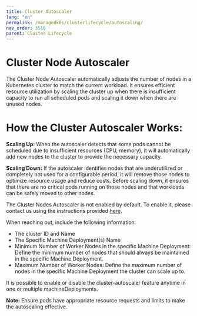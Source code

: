 ```yaml
---
title: Cluster Autoscaler
lang: "en"
permalink: /managedk8s/clusterlifecycle/autoscaling/
nav_order: 3510
parent: Cluster Lifecycle
---
```

# Cluster Node Autoscaler
The Cluster Node Autoscaler automatically adjusts the number of nodes in a Kubernetes cluster to match the current workload. It ensures efficient resource utilization by scaling the cluster up when there is insufficient capacity to run all scheduled pods and scaling it down when there are unused nodes.

# How the Cluster Autoscaler Works:
**Scaling Up:**
When the autoscaler detects that some pods cannot be scheduled due to insufficient resources (CPU, memory), it will automatically add new nodes to the cluster to provide the necessary capacity.

**Scaling Down:**
If the autoscaler identifies nodes that are underutilized or completely not used for a configurable period, it will remove those nodes to optimize resource usage and reduce costs. Before scaling down, it ensures that there are no critical pods running on those nodes and that workloads can be safely moved to other nodes.

The Cluster Nodes Autoscaler is not enabled by default. To enable it, please contact us using the instructions provided [here](/managedk8s/about/support/).

When reaching out, include the following information:
- The cluster ID and Name
- The Specific Machine Deployment(s) Name
- Minimum Number of Worker Nodes in the specific Machine Deployment: Define the minimum number of nodes that should always be maintained in the specific Machine Deployment.
- Maximum Number of Worker Nodes: Define the maximum number of nodes in the specific Machine Deployment the cluster can scale up to.

It is possible to enable or disable the cluster-autoscaler feature anytime in one or multiple machineDeployments.

**Note:** Ensure pods have appropriate resource requests and limits to make the autoscaling effective.
